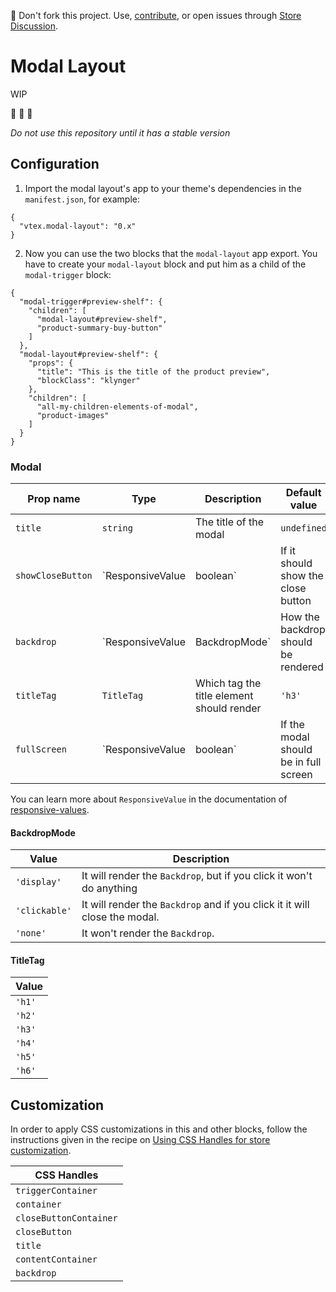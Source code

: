 📢 Don't fork this project. Use, [contribute](https://github.com/vtex-apps/awesome-io#contributing), or open issues through [Store Discussion](https://github.com/vtex-apps/store-discussion).

# Modal Layout

WIP

:construction: :construction: :construction:

*Do not use this repository until it has a stable version*


## Configuration

1. Import the modal layout's app to your theme's dependencies in the `manifest.json`, for example:

```jsonc
{
  "vtex.modal-layout": "0.x"
}
```

2. Now you can use the two blocks that the `modal-layout` app export. You have to create your `modal-layout` block and put him as a child of the `modal-trigger` block:

```jsonc
{
  "modal-trigger#preview-shelf": {
    "children": [
      "modal-layout#preview-shelf",
      "product-summary-buy-button"
    ]
  },
  "modal-layout#preview-shelf": {
    "props": {
      "title": "This is the title of the product preview",
      "blockClass": "klynger"
    },
    "children": [
      "all-my-children-elements-of-modal",
      "product-images"
    ]
  }
}
```

### Modal

| Prop name | Type | Description | Default value |
| --- | --- | --- | --- |
| `title` | `string`| The title of the modal | `undefined` |
| `showCloseButton`| `ResponsiveValue<boolean> | boolean`| If it should show the close button | `true` |
| `backdrop`| `ResponsiveValue<BackdropMode> | BackdropMode` | How the backdrop should be rendered | `'clickable'` |
| `titleTag` | `TitleTag` | Which tag the title element should render | `'h3'` |
| `fullScreen` | `ResponsiveValue<boolean> | boolean` | If the modal should be in full screen | `false` |

You can learn more about `ResponsiveValue` in the documentation of [responsive-values](https://vtex.io/docs/app/vtex.responsive-values).

#### BackdropMode

| Value | Description |
| --- | --- |
| `'display'` | It will render the `Backdrop`, but if you click it won't do anything |
| `'clickable'` | It will render the `Backdrop` and if you click it it will close the modal. | 
| `'none'` | It won't render the `Backdrop`. |

#### TitleTag

| Value |
| --- |
| `'h1'` |
| `'h2'` |
| `'h3'` |
| `'h4'` |
| `'h5'` |
| `'h6'` |

## Customization

In order to apply CSS customizations in this and other blocks, follow the instructions given in the recipe on [Using CSS Handles for store customization](https://vtex.io/docs/recipes/style/using-css-handles-for-store-customization).

| CSS Handles |
| --- |
| `triggerContainer` |
| `container` |
| `closeButtonContainer` |
| `closeButton` |
| `title` |
| `contentContainer` |
| `backdrop` |
